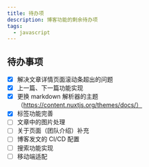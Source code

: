 ```yaml
---
title: 待办项
description: 博客功能的剩余待办项
tags:
  - javascript
---
```


## 待办事项

- [x] 解决文章详情页面滚动条超出的问题
- [x] 上一篇、下一篇功能实现
- [x] 更换 markdown 解析器的主题（https://content.nuxtjs.org/themes/docs/）
- [x] 标签功能完善
- [ ] 文章中的图片处理
- [ ] 关于页面（团队介绍）补充
- [ ] 博客发文的 CI/CD 配置
- [ ] 搜索功能实现
- [ ] 移动端适配

<nuxt-img src="/images/BBFE.png" />
